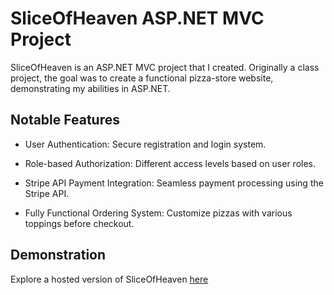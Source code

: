 # SliceOfHeaven ASP.NET MVC Project

SliceOfHeaven is an ASP.NET MVC project that I created. Originally a class project, the goal was to create a functional pizza-store website, demonstrating my abilities in ASP.NET.

## Notable Features

- User Authentication: Secure registration and login system.

- Role-based Authorization: Different access levels based on user roles.

- Stripe API Payment Integration: Seamless payment processing using the Stripe API.

- Fully Functional Ordering System: Customize pizzas with various toppings before checkout.

## Demonstration

Explore a hosted version of SliceOfHeaven [here]()
